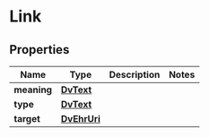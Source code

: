 # Link

## Properties
Name | Type | Description | Notes
------------ | ------------- | ------------- | -------------
**meaning** | [**DvText**](DvText.md) |  | 
**type** | [**DvText**](DvText.md) |  | 
**target** | [**DvEhrUri**](DvEhrUri.md) |  | 
